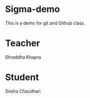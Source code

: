 # Sigma-demo
This is a demo for git and Github class.

# Teacher
Shraddha Khapra

# Student
Sneha Chaudhari